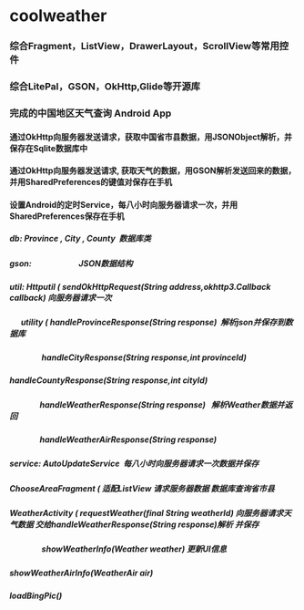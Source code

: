 # coolweather

### 综合Fragment，ListView，DrawerLayout，ScrollView等常用控件
### 综合LitePal，GSON，OkHttp,Glide等开源库
### 完成的中国地区天气查询 Android App

#### 通过OkHttp向服务器发送请求，获取中国省市县数据，用JSONObject解析，并保存在Sqlite数据库中
#### 通过OkHttp向服务器发送请求, 获取天气的数据，用GSON解析发送回来的数据，并用SharedPreferences的键值对保存在手机
#### 设置Android的定时Service，每八小时向服务器请求一次，并用SharedPreferences保存在手机

##### db: Province , City , County  数据库类

##### gson:                         JSON数据结构

##### util: Httputil (  sendOkHttpRequest(String address,okhttp3.Callback callback) 向服务器请求一次

#####       utility (  handleProvinceResponse(String response)  解析json并保存到数据库</br>
#####                  handleCityResponse(String response,int provinceId)</br>
#####                  handleCountyResponse(String response,int cityId)</br>
#####                  handleWeatherResponse(String response)   解析Weather数据并返回</br>
#####                  handleWeatherAirResponse(String response)
                  
##### service: AutoUpdateService  每八小时向服务器请求一次数据并保存

##### ChooseAreaFragment ( 适配ListView 请求服务器数据 数据库查询省市县 

##### WeatherActivity  ( requestWeather(final String weatherId) 向服务器请求天气数据 交给handleWeatherResponse(String response)解析 并保存
#####                    showWeatherInfo(Weather weather) 更新UI信息
#####                    showWeatherAirInfo(WeatherAir air)
#####                    loadBingPic()
                     
